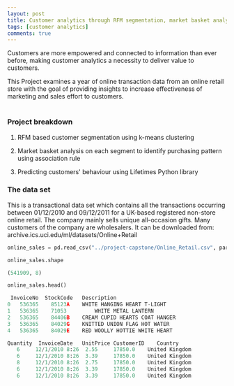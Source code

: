 ```yaml
---
layout: post
title: Customer analytics through RFM segmentation, market basket analysis and predicting behaviour
tags: [customer analytics]
comments: true
---
```




Customers are more empowered and connected to information than ever before, making customer analytics a necessity to deliver value to customers. 

This Project examines a year of online transaction data from an online retail store with the goal of providing insights to increase effectiveness of marketing and sales effort to customers.
<br><br>

### Project breakdown

1. RFM based customer segmentation using k-means clustering      
<!-- ![Alt text](/images/segmentation.png) to insert picture -->

2. Market basket analysis on each segment to identify purchasing pattern using association rule

3. Predicting customers' behaviour using Lifetimes Python library

### The data set

This is a transactional data set which contains all the transactions occurring between 01/12/2010 and 09/12/2011 for a UK-based registered non-store online retail. The company mainly sells unique all-occasion gifts. Many customers of the company are wholesalers. It can be downloaded from: archive.ics.uci.edu/ml/datasets/Online+Retail

```python
online_sales = pd.read_csv("../project-capstone/Online_Retail.csv", parse_dates=True)

online_sales.shape

(541909, 8)

online_sales.head()

 InvoiceNo  StockCode	Description	                        	
0	536365	  85123A	WHITE HANGING HEART T-LIGHT 	         
1	536365	  71053	        WHITE METAL LANTERN	                        
2	536365	  84406B	CREAM CUPID HEARTS COAT HANGER	           
3	536365	  84029G	KNITTED UNION FLAG HOT WATER	      
4	536365	  84029E	RED WOOLLY HOTTIE WHITE HEART	         

Quantity  InvoiceDate	UnitPrice CustomerID	Country
   6     12/1/2010 8:26  2.55	  17850.0	 United Kingdom
   6     12/1/2010 8:26  3.39	  17850.0	 United Kingdom
   8     12/1/2010 8:26  2.75	  17850.0	 United Kingdom
   6     12/1/2010 8:26  3.39	  17850.0	 United Kingdom
   6     12/1/2010 8:26  3.39	  17850.0	 United Kingdom

```
<br>
